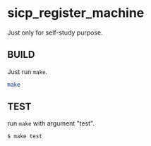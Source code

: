 # sicp_register_machine

Just only for self-study purpose.

## BUILD
Just run `make`.
```bash
make
```

## TEST
run `make` with argument "test".
```bash
$ make test
```
